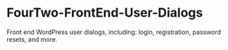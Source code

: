 # FourTwo-FrontEnd-User-Dialogs
Front end WordPress user dialogs, including: login, registration, password resets, and more.
